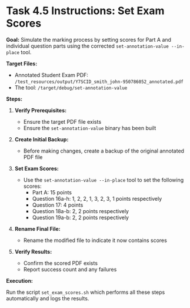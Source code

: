 # Task 4.5 Instructions: Set Exam Scores

**Goal:** Simulate the marking process by setting scores for Part A and individual question parts using the corrected `set-annotation-value --in-place` tool.

**Target Files:**
- Annotated Student Exam PDF: `/test_resources/output/Y7SCID_smith_john-950786052_annotated.pdf`
- The tool: `/target/debug/set-annotation-value`

**Steps:**

1. **Verify Prerequisites:**
   - Ensure the target PDF file exists
   - Ensure the `set-annotation-value` binary has been built

2. **Create Initial Backup:**
   - Before making changes, create a backup of the original annotated PDF file

3. **Set Exam Scores:**
   - Use the `set-annotation-value --in-place` tool to set the following scores:
     - Part A: 15 points
     - Question 16a-h: 1, 2, 2, 1, 3, 2, 3, 1 points respectively
     - Question 17: 4 points
     - Question 18a-b: 2, 2 points respectively
     - Question 19a-b: 2, 2 points respectively

4. **Rename Final File:**
   - Rename the modified file to indicate it now contains scores

5. **Verify Results:**
   - Confirm the scored PDF exists
   - Report success count and any failures

**Execution:**

Run the script `set_exam_scores.sh` which performs all these steps automatically and logs the results.
